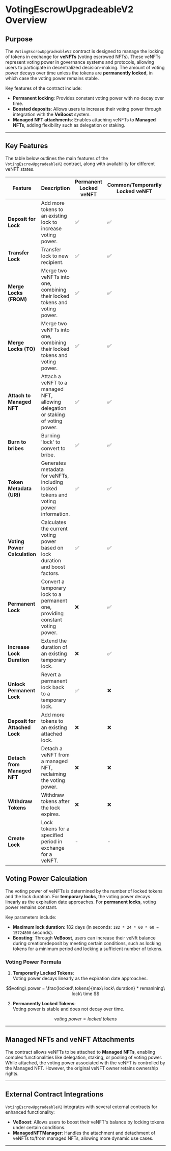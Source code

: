 
# VotingEscrowUpgradeableV2 Overview

## Purpose
The `VotingEscrowUpgradeableV2` contract is designed to manage the locking of tokens in exchange for **veNFTs** (voting escrowed NFTs). These veNFTs represent voting power in governance systems and protocols, allowing users to participate in decentralized decision-making. The amount of voting power decays over time unless the tokens are **permanently locked**, in which case the voting power remains stable.

Key features of the contract include:
- **Permanent locking**: Provides constant voting power with no decay over time.
- **Boosted deposits**: Allows users to increase their voting power through integration with the **VeBoost** system.
- **Managed NFT attachments**: Enables attaching veNFTs to **Managed NFTs**, adding flexibility such as delegation or staking.

---

## Key Features

The table below outlines the main features of the `VotingEscrowUpgradeableV2` contract, along with availability for different veNFT states.

| **Feature**                           | **Description**                                                                                  | **Permanent Locked veNFT** | **Common/Temporarily Locked veNFT** | **Attached veNFT**            | **Voted** | **EXPIRED** | **BURNED** |
|---------------------------------------|--------------------------------------------------------------------------------------------------|----------------------------|------------------------------------|-------------------------------|-----------|-------------|-------------|
| **Deposit for Lock**                  | Add more tokens to an existing lock to increase voting power.                                     | ✅                          | ✅                                  | ✅                             | ✅         | ❌           | ❌           |
| **Transfer Lock**                  | Transfer lock to new recipient.                                     | ✅                          | ✅                                  | ✅                             | ✅         | ✅           | ❌           |
| **Merge Locks (FROM)**                | Merge two veNFTs into one, combining their locked tokens and voting power.                        | ✅                          | ✅                                  | ✅                             | ✅         | ❌           | ❌           |
| **Merge Locks (TO)**                  | Merge two veNFTs into one, combining their locked tokens and voting power.                        | ✅                          | ✅                                  | ✅                             | ✅         | ❌           | ❌           |
| **Attach to Managed NFT**             | Attach a veNFT to a managed NFT, allowing delegation or staking of voting power.                  | ✅                          | ✅                                  | ✅                             | ✅         | ❌           | ❌           |
| **Burn to bribes**                    | Burning 'lock' to convert to bribe.                                                              | ✅                          | ✅                                  | ✅                             | ✅         | ❌           | ❌           |
| **Token Metadata (URI)**              | Generates metadata for veNFTs, including locked tokens and voting power information.              | ✅                          | ✅                                  | ✅                             | ✅         | ✅           | ❌           |
| **Voting Power Calculation**          | Calculates the current voting power based on lock duration and boost factors.                     | ✅                          | ✅                                  | 0                              | ✅         | 0           | ❌           |
| **Permanent Lock**                    | Convert a temporary lock to a permanent one, providing constant voting power.                     | ❌                          | ✅                                  | ❌                             | ✅         | ❌           | ❌           |
| **Increase Lock Duration**            | Extend the duration of an existing temporary lock.                                                | ❌                          | ✅                                  | ❌                             | ✅         | ❌           | ❌           |
| **Unlock Permanent Lock**             | Revert a permanent lock back to a temporary lock.                                                 | ✅                          | ❌                                  | ❌                             | ✅         | ❌           | ❌           |
| **Deposit for Attached Lock**         | Add more tokens to an existing attached lock.                                                    | ❌                          | ❌                                  | ✅                             | -          | ❌           | ❌           |
| **Detach from Managed NFT**           | Detach a veNFT from a managed NFT, reclaiming the voting power.                                   | ❌                          | ❌                                  | ✅                             | -          | ❌           | ❌           |
| **Withdraw Tokens**                   | Withdraw tokens after the lock expires.                                                           | ❌                          | ❌                                  | ❌                             | ✅         | ✅           | ❌           |
| **Create Lock**                       | Lock tokens for a specified period in exchange for a veNFT.                                       | -                          | -                                  | -                             | -          | -           |  -           |


## Voting Power Calculation

The voting power of veNFTs is determined by the number of locked tokens and the lock duration. For **temporary locks**, the voting power decays linearly as the expiration date approaches. For **permanent locks**, voting power remains constant.

Key parameters include:
- **Maximum lock duration**: 182 days (in seconds: `182 * 24 * 60 * 60 = 15724800` seconds).
- **Boosting**: Through **VeBoost**, users can increase their veNft balance during creation/deposit by meeting certain conditions, such as locking tokens for a minimum period and locking a sufficient number of tokens.

### Voting Power Formula

1. **Temporarily Locked Tokens**:  
   Voting power decays linearly as the expiration date approaches.
```math
voting\ power = \frac{locked\ tokens}{max\ lock\ duration} * remanining\ lock\ time

```


2. **Permanently Locked Tokens**:  
   Voting power is stable and does not decay over time.
```math
voting\ power = locked\ tokens
```

---

## Managed NFTs and veNFT Attachments

The contract allows veNFTs to be attached to **Managed NFTs**, enabling complex functionalities like delegation, staking, or pooling of voting power. While attached, the voting power associated with the veNFT is controlled by the Managed NFT. However, the original veNFT owner retains ownership rights.

---

## External Contract Integrations

`VotingEscrowUpgradeableV2` integrates with several external contracts for enhanced functionality:
- **VeBoost**: Allows users to boost their veNFT's balance by locking tokens under certain conditions.
- **ManagedNFTManager**: Handles the attachment and detachment of veNFTs to/from managed NFTs, allowing more dynamic use cases.

---
